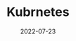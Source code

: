 ---
date: 2022-07-23
title: Kubrnetes
layout: default
tags:
  - kubernetes
  - k8s
  - kubectl
  - cheatsheet
  - basics
  - containers
icon: apps
---